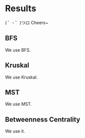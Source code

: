 # Results 

( ゜- ゜)つロ Cheers~

## BFS  
We use BFS. 

## Kruskal 
We use Kruskal. 

## MST 
We use MST. 

## Betweenness Centrality 
We use it.
